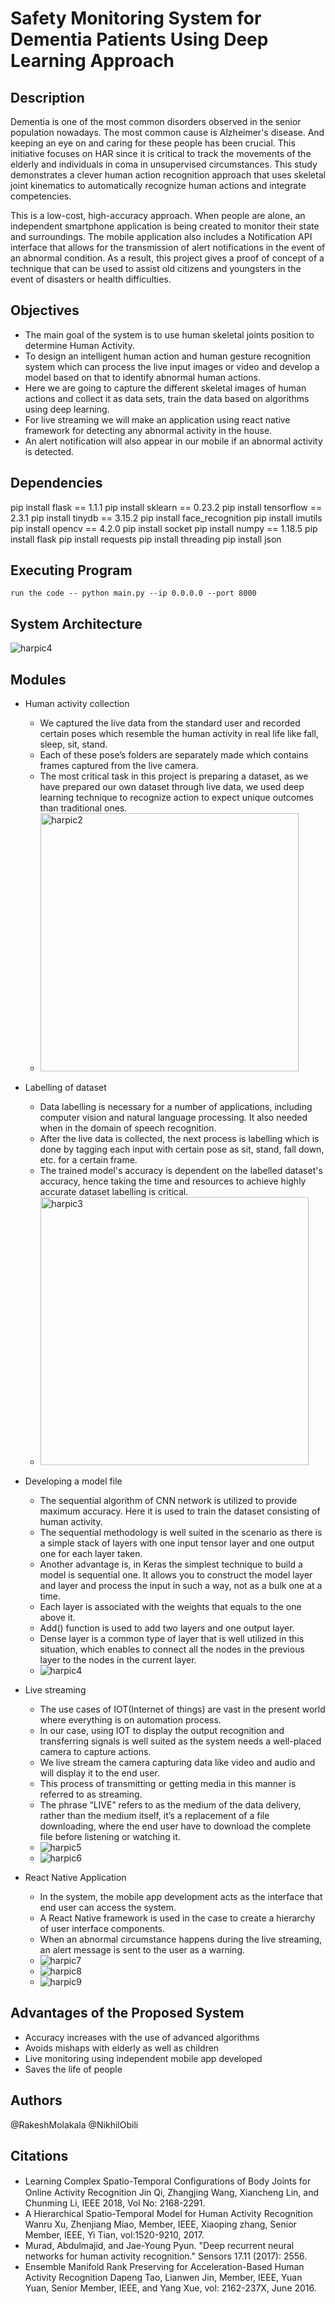 # Safety Monitoring System for Dementia Patients Using Deep Learning Approach

## Description

Dementia is one of the most common disorders observed in the senior population nowadays. The most common cause is Alzheimer's disease. And keeping an eye on and caring for these people has been crucial. This initiative focuses on HAR since it is critical to track the movements of the elderly and individuals in coma in unsupervised circumstances. This study demonstrates a clever human action recognition approach that uses skeletal joint kinematics to automatically recognize human actions and integrate competencies. 

This is a low-cost, high-accuracy approach. When people are alone, an independent smartphone application is being created to monitor their state and surroundings. The mobile application also includes a Notification API interface that allows for the transmission of alert notifications in the event of an abnormal condition. As a result, this project gives a proof of concept of a technique that can be used to assist old citizens and youngsters in the event of disasters or health difficulties.

## Objectives
* The main goal of the system is to use human skeletal joints position to determine Human Activity. 
* To design an intelligent human action and human gesture recognition system which can process the live input images or video and develop a model based on that to identify abnormal human actions.
* Here we are going to capture the different skeletal images of human actions and collect it as data sets, train the data based on algorithms using deep learning.
* For live streaming we will make an application using react native framework for detecting any abnormal activity in the house.
* An alert notification will also appear in our mobile if an abnormal activity is detected.

## Dependencies
pip install flask == 1.1.1
pip install sklearn == 0.23.2
pip install tensorflow == 2.3.1
pip install tinydb == 3.15.2
pip install face_recognition
pip install imutils
pip install opencv == 4.2.0
pip install socket
pip install numpy == 1.18.5
pip install flask
pip install requests
pip install threading
pip install json

## Executing Program
```
run the code -- python main.py --ip 0.0.0.0 --port 8000
```

## System Architecture

![harpic4](https://user-images.githubusercontent.com/91920989/186725773-841a7aa5-f099-49be-8c98-309df374e18e.png)


## Modules

* Human activity collection
    * We captured the live data from the standard user and recorded certain poses which resemble the human activity in real life like fall, sleep, sit, stand. 
    * Each of these pose’s folders are separately made which contains frames captured from the live camera. 
    * The most critical task in this project is preparing a dataset, as we have prepared our own dataset through live data, we used deep learning technique to recognize action to expect unique outcomes than traditional ones. 
    * <img width="413" alt="harpic2" src="https://user-images.githubusercontent.com/91920989/186424411-706590cd-fcb4-4c76-8792-a58077342412.png">

* Labelling of dataset
    * Data labelling is necessary for a number of applications, including computer vision and natural language processing. It also needed when in the domain of speech recognition.  
    * After the live data is collected, the next process is labelling which is done by tagging each input with certain pose as sit, stand, fall down, etc. for a certain frame. 
    * The trained model's accuracy is dependent on the labelled dataset's accuracy, hence taking the time and resources to achieve highly accurate dataset labelling is critical.
    * <img width="429" alt="harpic3" src="https://user-images.githubusercontent.com/91920989/186427520-6dc6367d-e4f5-49f2-8fa1-7140e298a09a.png">
    
* Developing a model file
    * The sequential algorithm of CNN network is utilized to provide maximum accuracy. Here it is used to train the dataset consisting of human activity. 
    * The sequential methodology is well suited in the scenario as there is a simple stack of layers with one input tensor layer and one output one for each layer taken. 
    * Another advantage is, in Keras the simplest technique to build a model is sequential one. It allows you to construct the model layer and layer and process the input in such a way, not as a bulk one at a time. 
    * Each layer is associated with the weights that equals to the one above it. 
    * Add() function is used to add two layers and one output layer.
    * Dense layer is a common type of layer that is well utilized in this situation, which enables to connect all the nodes in the previous layer to the nodes in the current layer.
    * ![harpic4](https://user-images.githubusercontent.com/91920989/186725773-841a7aa5-f099-49be-8c98-309df374e18e.png)
    
* Live streaming
    * The use cases of IOT(Internet of things) are vast in the present world where everything is on automation process. 
    * In our case, using IOT to display the output recognition and transferring signals is well suited as the system needs a well-placed camera to capture actions. 
    * We live stream the camera capturing data like video and audio and will display it to the end user. 
    * This process of transmitting or getting media in this manner is referred to as streaming.
    * The phrase “LIVE” refers to as the medium of the data delivery, rather than the medium itself, it’s a replacement of a file downloading, where the end user have to download the complete file before listening or watching it.
    * ![harpic5](https://user-images.githubusercontent.com/91920989/186436325-1f23e452-e059-4d15-b004-f52a6a430e4f.jpg)
    * ![harpic6](https://user-images.githubusercontent.com/91920989/186729108-a8fd5821-a90e-4587-b308-ce05b731f348.jpg)


* React Native Application
    * In the system, the mobile app development acts as the interface that end user can access the system. 
    * A React Native framework is used in the case to create a hierarchy of user interface components.
    * When an abnormal circumstance happens during the live streaming, an alert message is sent to the user as a warning.
    * ![harpic7](https://user-images.githubusercontent.com/91920989/186730336-332f195d-568e-404a-92e8-86b714c083a3.jpg)
    * ![harpic8](https://user-images.githubusercontent.com/91920989/186730685-15e16b34-ada3-43de-bdc1-9d88a94711b2.jpg)
    * ![harpic9](https://user-images.githubusercontent.com/91920989/186730909-e2c346ef-8702-4427-b829-f0fa5b4dcbda.jpg)

## Advantages of the Proposed System
* Accuracy increases with the use of advanced algorithms
* Avoids mishaps with elderly as well as children
* Live monitoring using independent mobile app developed
* Saves the life of people

## Authors
@RakeshMolakala
@NikhilObili

## Citations
* Learning Complex Spatio-Temporal Conﬁgurations of Body Joints for Online Activity Recognition Jin Qi, Zhangjing Wang, Xiancheng Lin, and Chunming Li, IEEE 2018, Vol No: 2168-2291.
* A Hierarchical Spatio-Temporal Model for Human Activity Recognition Wanru Xu, Zhenjiang Miao, Member, IEEE, Xiaoping zhang, Senior Member, IEEE, Yi Tian, vol:1520-9210, 2017.
* Murad, Abdulmajid, and Jae-Young Pyun. "Deep recurrent neural networks for human activity recognition." Sensors 17.11 (2017): 2556.
* Ensemble Manifold Rank Preserving for Acceleration-Based Human Activity Recognition Dapeng Tao, Lianwen Jin, Member, IEEE, Yuan Yuan, Senior Member, IEEE, and Yang Xue, vol: 2162-237X, June 2016. 

